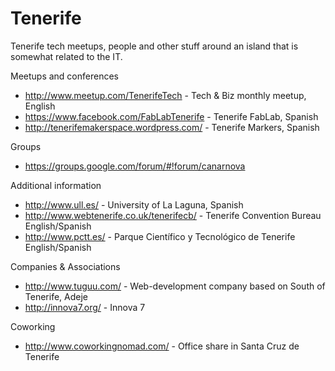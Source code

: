 Tenerife
========

Tenerife tech meetups, people and other stuff around an island that is somewhat related to the IT.

Meetups and conferences

* http://www.meetup.com/TenerifeTech - Tech & Biz monthly meetup, English
* https://www.facebook.com/FabLabTenerife - Tenerife FabLab, Spanish
* http://tenerifemakerspace.wordpress.com/ - Tenerife Markers, Spanish

Groups

* https://groups.google.com/forum/#!forum/canarnova

Additional information

* http://www.ull.es/ - University of La Laguna, Spanish
* http://www.webtenerife.co.uk/tenerifecb/ - Tenerife Convention Bureau English/Spanish
* http://www.pctt.es/ - Parque Científico y Tecnológico de Tenerife English/Spanish

Companies & Associations

* http://www.tuguu.com/ - Web-development company based on South of Tenerife, Adeje
* http://innova7.org/ - Innova 7

Coworking

* http://www.coworkingnomad.com/ - Office share in Santa Cruz de Tenerife
